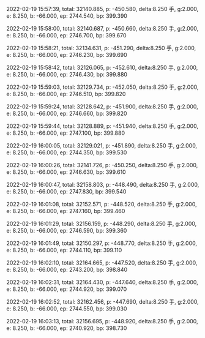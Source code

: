 2022-02-19 15:57:39, total: 32140.885, p: -450.580, delta:8.250 手, g:2.000, e: 8.250, b: -66.000, ep: 2744.540, bp: 399.390

2022-02-19 15:58:00, total: 32140.687, p: -450.660, delta:8.250 手, g:2.000, e: 8.250, b: -66.000, ep: 2746.700, bp: 399.670

2022-02-19 15:58:21, total: 32134.631, p: -451.290, delta:8.250 手, g:2.000, e: 8.250, b: -66.000, ep: 2746.230, bp: 399.690

2022-02-19 15:58:42, total: 32126.065, p: -452.610, delta:8.250 手, g:2.000, e: 8.250, b: -66.000, ep: 2746.430, bp: 399.880

2022-02-19 15:59:03, total: 32129.734, p: -452.050, delta:8.250 手, g:2.000, e: 8.250, b: -66.000, ep: 2746.510, bp: 399.820

2022-02-19 15:59:24, total: 32128.642, p: -451.900, delta:8.250 手, g:2.000, e: 8.250, b: -66.000, ep: 2746.660, bp: 399.820

2022-02-19 15:59:44, total: 32128.889, p: -451.940, delta:8.250 手, g:2.000, e: 8.250, b: -66.000, ep: 2747.100, bp: 399.880

2022-02-19 16:00:05, total: 32129.021, p: -451.890, delta:8.250 手, g:2.000, e: 8.250, b: -66.000, ep: 2744.350, bp: 399.530

2022-02-19 16:00:26, total: 32141.726, p: -450.250, delta:8.250 手, g:2.000, e: 8.250, b: -66.000, ep: 2746.630, bp: 399.610

2022-02-19 16:00:47, total: 32158.803, p: -448.490, delta:8.250 手, g:2.000, e: 8.250, b: -66.000, ep: 2747.830, bp: 399.540

2022-02-19 16:01:08, total: 32152.571, p: -448.520, delta:8.250 手, g:2.000, e: 8.250, b: -66.000, ep: 2747.160, bp: 399.460

2022-02-19 16:01:29, total: 32156.159, p: -448.290, delta:8.250 手, g:2.000, e: 8.250, b: -66.000, ep: 2746.590, bp: 399.360

2022-02-19 16:01:49, total: 32150.297, p: -448.770, delta:8.250 手, g:2.000, e: 8.250, b: -66.000, ep: 2744.110, bp: 399.110

2022-02-19 16:02:10, total: 32164.665, p: -447.520, delta:8.250 手, g:2.000, e: 8.250, b: -66.000, ep: 2743.200, bp: 398.840

2022-02-19 16:02:31, total: 32164.430, p: -447.640, delta:8.250 手, g:2.000, e: 8.250, b: -66.000, ep: 2744.920, bp: 399.070

2022-02-19 16:02:52, total: 32162.456, p: -447.690, delta:8.250 手, g:2.000, e: 8.250, b: -66.000, ep: 2744.550, bp: 399.030

2022-02-19 16:03:13, total: 32156.695, p: -448.920, delta:8.250 手, g:2.000, e: 8.250, b: -66.000, ep: 2740.920, bp: 398.730